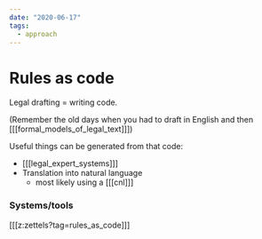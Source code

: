 ```yaml
---
date: "2020-06-17"
tags:
  - approach
---
```


# Rules as code

Legal drafting = writing code.

(Remember the old days when you had to draft in English and then [[[formal_models_of_legal_text]]])

Useful things can be generated from that code:
- [[[legal_expert_systems]]]
- Translation into natural language
  - most likely using a [[[cnl]]]

### Systems/tools

[[[z:zettels?tag=rules_as_code]]]
